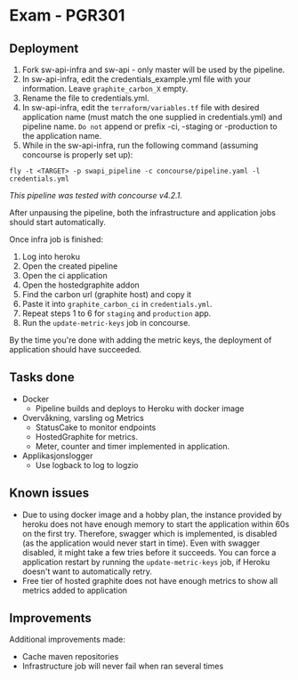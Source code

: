 # Exam - PGR301
## Deployment
1. Fork sw-api-infra and sw-api - only master will be used by the pipeline.
2. In sw-api-infra, edit the credentials_example.yml file with your information. Leave `graphite_carbon_X` empty.
3. Rename the file to credentials.yml.
4. In sw-api-infra, edit the `terraform/variables.tf` file with desired application name (must match the one supplied in credentials.yml) and pipeline name. `Do not` append or prefix -ci, -staging or -production to the application name.
5. While in the sw-api-infra, run the following command (assuming concourse is properly set up):

`fly -t <TARGET> -p swapi_pipeline -c concourse/pipeline.yaml -l credentials.yml`

_This pipeline was tested with concourse v4.2.1._

After unpausing the pipeline, both the infrastructure and application jobs should start automatically.

Once infra job is finished:
1. Log into heroku
2. Open the created pipeline
3. Open the ci application
4. Open the hostedgraphite addon
5. Find the carbon url (graphite host) and copy it
6. Paste it into `graphite_carbon_ci` in `credentials.yml`.
7. Repeat steps 1 to 6 for `staging` and `production` app.
8. Run the `update-metric-keys` job in concourse.

By the time you're done with adding the metric keys, the deployment of application should have succeeded.

## Tasks done
- Docker
    - Pipeline builds and deploys to Heroku with docker image
- Overvåkning, varsling og Metrics
    - StatusCake to monitor endpoints
    - HostedGraphite for metrics. 
    - Meter, counter and timer implemented in application.
- Applikasjonslogger
    - Use logback to log to logzio
## Known issues
- Due to using docker image and a hobby plan, the instance provided by heroku does not have enough memory to start the application within 60s on the first try. Therefore, swagger which is implemented, is disabled (as the application would never start in time). Even with swagger disabled, it might take a few tries before it succeeds. You can force a application restart by running the `update-metric-keys` job, if Heroku doesn't want to automatically retry.
- Free tier of hosted graphite does not have enough metrics to show all metrics added to application

## Improvements
Additional improvements made:
- Cache maven repositories
- Infrastructure job will never fail when ran several times

